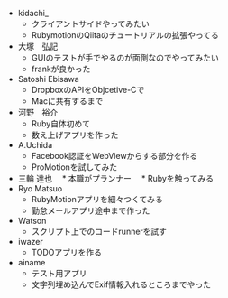 * kidachi_
  * クライアントサイドやってみたい
  * RubymotionのQiitaのチュートリアルの拡張やってる
* 大塚　弘記
  * GUIのテストが手でやるのが面倒なのでやってみたい
  * frankが良かった
* Satoshi Ebisawa
  * DropboxのAPIをObjcetive-Cで
  * Macに共有するまで
* 河野　裕介
  * Ruby自体初めて
  * 数え上げアプリを作った
* A.Uchida
  * Facebook認証をWebViewからする部分を作る
  * ProMotionを試してみた
* 三輪 達也
　* 本職がプランナー
　* Rubyを触ってみる
* Ryo Matsuo
  * RubyMotionアプリを細々つくてみる
  * 勤怠メールアプリ途中まで作った
* Watson
  * スクリプト上でのコードrunnerを試す
* iwazer
  * TODOアプリを作る
* ainame
  * テスト用アプリ
  * 文字列埋め込んでExif情報入れるところまでやった
